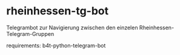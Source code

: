 # rheinhessen-tg-bot

Telegrambot zur Navigierung zwischen den einzelen Rheinhessen-Telegram-Gruppen

requirements: b4t-python-telegram-bot
